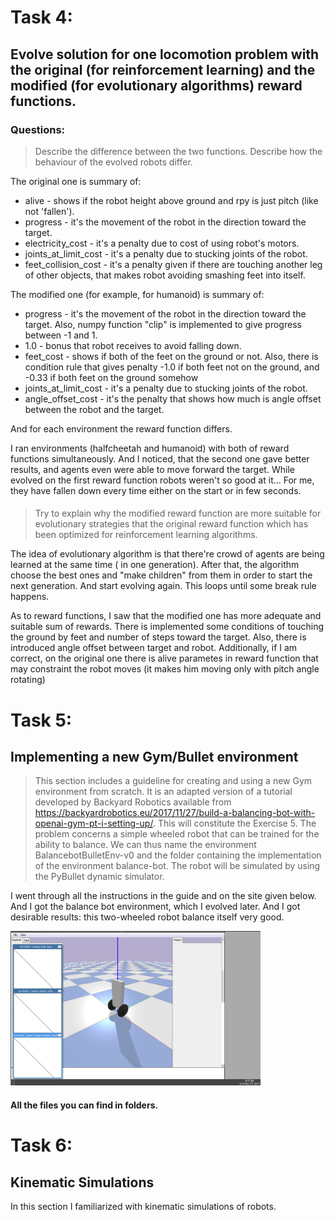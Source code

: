 # Task 4: 
## Evolve solution for one locomotion problem with the original (for reinforcement learning) and the modified (for evolutionary algorithms) reward functions.

### Questions: 
> Describe the difference between the two functions. Describe how the behaviour of the evolved robots differ.

The original one is summary of: 
* alive - shows if the robot height above ground and rpy is just pitch (like not 'fallen').
* progress - it's the movement of the robot in the direction toward the target. 
* electricity_cost -  it's a penalty due to cost of using robot's motors.
* joints_at_limit_cost - it's a penalty due to stucking joints of the robot. 
* feet_collision_cost - it's a penalty given if there are touching another leg of other objects, that makes robot avoiding smashing feet into itself.

The modified one (for example, for humanoid) is summary of: 
* progress - it's the movement of the robot in the direction toward the target. Also, numpy function "clip" is implemented to give progress between -1 and 1.
* 1.0 - bonus that robot receives to avoid falling down.
* feet_cost - shows if both of the feet on the ground or not. Also, there is condition rule that gives penalty -1.0 if both feet not on the ground, and -0.33 if both feet on the ground somehow
* joints_at_limit_cost - it's a penalty due to stucking joints of the robot. 
* angle_offset_cost - it's the penalty that shows how much is angle offset between the robot and the target.

And for each environment the reward function differs.

I ran environments (halfcheetah and humanoid) with both of reward functions simultaneously. And I noticed, that the second one gave better results, and agents even were able to move forward the target. While evolved on the first reward function robots weren't so good at it... For me, they have fallen down every time either on the start or in few seconds.

#### 

> Try to explain why the modified reward function are more suitable for evolutionary strategies that the original reward function which has been optimized for reinforcement learning algorithms. 

The idea of evolutionary algorithm is that there're crowd of agents are being learned at the same time ( in one generation). After that, the algorithm choose the best ones and "make children" from them in order to start the next generation. And start evolving again. This loops until some break rule happens.

As to reward functions, I saw that the modified one has more adequate and suitable sum of rewards. There is implemented some conditions of touching the ground by feet and number of steps toward the target. Also, there is introduced angle offset between target and robot. Additionally, if I am correct, on the original one there is alive parametes in reward function that may constraint the robot moves (it makes him moving only with pitch angle rotating)

# Task 5: 
## Implementing a new Gym/Bullet environment

> This section includes a guideline for creating and using a new Gym environment from scratch. It is an adapted version of a tutorial developed by Backyard Robotics available from https://backyardrobotics.eu/2017/11/27/build-a-balancing-bot-with-openai-gym-pt-i-setting-up/. This will constitute the Exercise 5. The problem concerns a simple wheeled robot that can be trained for the ability to balance. We can thus name the environment BalancebotBulletEnv-v0 and the folder containing the implementation of the environment balance-bot. The robot will be simulated by using the PyBullet dynamic simulator.


I went through all the instructions in the guide and on the site given below. And I got the balance bot environment, which I evolved later. And I got desirable results: this two-wheeled robot balance itself very good.

<!-- ![](balance-bot/files/balance_bot.png  =250x) -->
<img src="balance-bot/files/balance_bot.png" alt="robot that truly balances!!!" width="400"/>

#### All the files you can find in folders.

# Task 6: 
## Kinematic Simulations

In this section I familiarized with kinematic simulations of robots.
